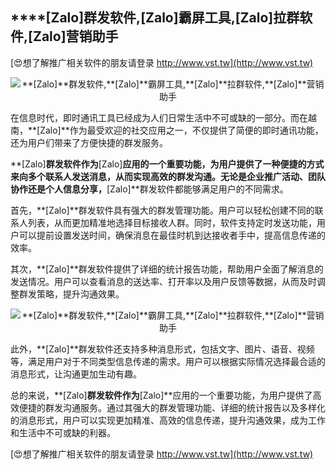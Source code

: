 ## ****[Zalo]**群发软件,**[Zalo]**霸屏工具,**[Zalo]**拉群软件,**[Zalo]**营销助手**

[😍想了解推广相关软件的朋友请登录 http://www.vst.tw](http://www.vst.tw)

 <center><img src="https://vst.tw/MP4/tuiguang/png/0.png" alt="**[Zalo]**群发软件,**[Zalo]**霸屏工具,**[Zalo]**拉群软件,**[Zalo]**营销助手"></center>

在信息时代，即时通讯工具已经成为人们日常生活中不可或缺的一部分。而在越南，**[Zalo]**作为最受欢迎的社交应用之一，不仅提供了简便的即时通讯功能，还为用户们带来了方便快捷的群发服务。

**[Zalo]**群发软件作为**[Zalo]**应用的一个重要功能，为用户提供了一种便捷的方式来向多个联系人发送消息，从而实现高效的群发沟通。无论是企业推广活动、团队协作还是个人信息分享，**[Zalo]**群发软件都能够满足用户的不同需求。

首先，**[Zalo]**群发软件具有强大的群发管理功能。用户可以轻松创建不同的联系人列表，从而更加精准地选择目标接收人群。同时，软件支持定时发送功能，用户可以提前设置发送时间，确保消息在最佳时机到达接收者手中，提高信息传递的效率。

其次，**[Zalo]**群发软件提供了详细的统计报告功能，帮助用户全面了解消息的发送情况。用户可以查看消息的送达率、打开率以及用户反馈等数据，从而及时调整群发策略，提升沟通效果。

 <center><img src="https://vst.tw/MP4/tuiguang/png/8.png" alt="**[Zalo]**群发软件,**[Zalo]**霸屏工具,**[Zalo]**拉群软件,**[Zalo]**营销助手"></center>

此外，**[Zalo]**群发软件还支持多种消息形式，包括文字、图片、语音、视频等，满足用户对于不同类型信息传递的需求。用户可以根据实际情况选择最合适的消息形式，让沟通更加生动有趣。

总的来说，**[Zalo]**群发软件作为**[Zalo]**应用的一个重要功能，为用户提供了高效便捷的群发沟通服务。通过其强大的群发管理功能、详细的统计报告以及多样化的消息形式，用户可以实现更加精准、高效的信息传递，提升沟通效果，成为工作和生活中不可或缺的利器。

[😍想了解推广相关软件的朋友请登录 http://www.vst.tw](http://www.vst.tw)



